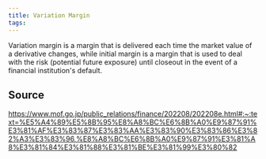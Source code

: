 ```yaml
---
title: Variation Margin
tags: 
---
```


Variation margin is a margin that is delivered each time the market value of a derivative changes, while initial margin is a margin that is used to deal with the risk (potential future exposure) until closeout in the event of a financial institution's default.

## Source
https://www.mof.go.jp/public_relations/finance/202208/202208e.html#:~:text=%E5%A4%89%E5%8B%95%E8%A8%BC%E6%8B%A0%E9%87%91%E3%81%AF%E3%83%87%E3%83%AA%E3%83%90%E3%83%86%E3%82%A3%E3%83%96,%E8%A8%BC%E6%8B%A0%E9%87%91%E3%81%A8%E3%81%84%E3%81%88%E3%81%BE%E3%81%99%E3%80%82